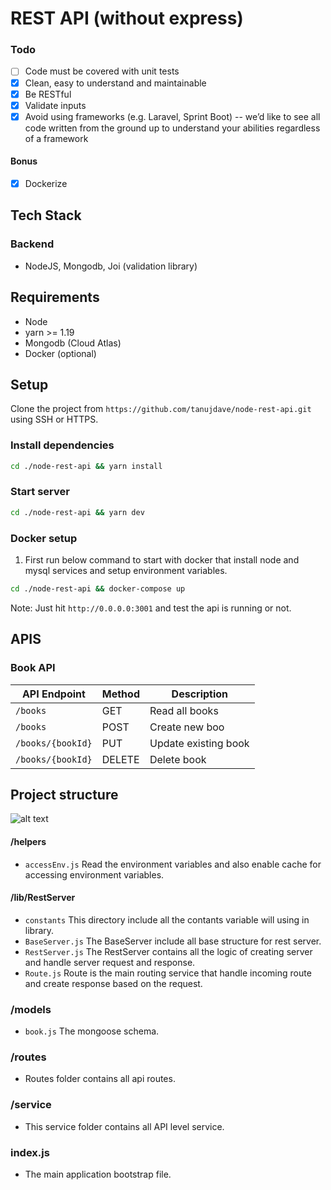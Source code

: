 # REST API (without express)


### Todo

- [ ] Code must be covered with unit tests
- [x] Clean, easy to understand and maintainable 
- [x] Be RESTful
- [x] Validate inputs
- [x] Avoid using frameworks (e.g. Laravel, Sprint Boot) -- we’d like to see all code written from the ground up to understand your abilities regardless of a framework

#### Bonus 
- [x] Dockerize

## Tech Stack
### Backend
- NodeJS, Mongodb, Joi (validation library) 


## Requirements

- Node
- yarn >= 1.19
- Mongodb (Cloud Atlas)
- Docker (optional)

## Setup

Clone the project from `https://github.com/tanujdave/node-rest-api.git` using SSH or HTTPS.

### **Install dependencies**
```sh
cd ./node-rest-api && yarn install
```

### **Start server**
```sh
cd ./node-rest-api && yarn dev
```

### **Docker setup**

1. First run below command to start with docker that install node and mysql services and setup environment variables.
```sh
cd ./node-rest-api && docker-compose up
```

Note: Just hit `http://0.0.0.0:3001` and test the api is running or not.

## APIS

### **Book API**

| API Endpoint  | Method | Description |
| ------------- | ------------- | ------------- |
| `/books`  | GET  | Read all books  |
| `/books`  | POST  | Create new boo  |
| `/books/{bookId}`  | PUT  | Update existing book  |
| `/books/{bookId}`  | DELETE  | Delete book  |



## Project structure
![alt text](https://image.prntscr.com/image/FZx1DAoeQnmempvkPG6WGw.png)

#### **/helpers**
- `accessEnv.js` Read the environment variables and also enable cache for accessing environment variables.

#### **/lib/RestServer**
- `constants` This directory include all the contants variable will using in library.
- `BaseServer.js` The BaseServer include all base structure for rest server.
- `RestServer.js` The RestServer contains all the logic of creating server and handle server request and response.
- `Route.js` Route is the main routing service that handle incoming route and create response based on the request.

### **/models**
- `book.js` The mongoose schema.

### **/routes**
 - Routes folder contains all api routes.

### **/service**
- This service folder contains all API level service.

### **index.js**
- The main application bootstrap file.